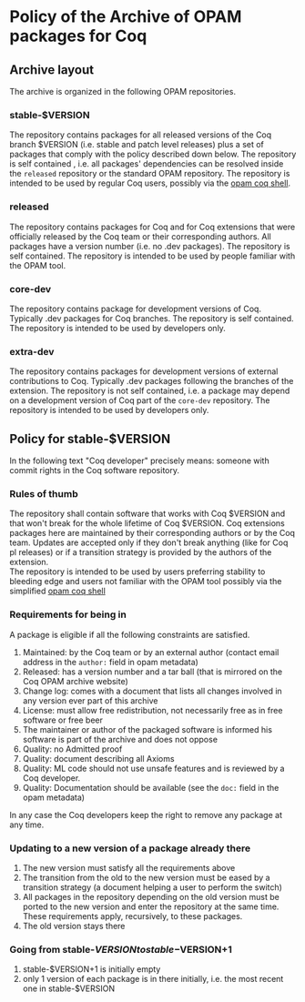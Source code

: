 # Policy of the Archive of OPAM packages for Coq

## Archive layout

The archive is organized in the following OPAM repositories.

### stable-$VERSION

The repository contains packages for all released versions of the Coq branch
$VERSION (i.e. stable and patch level releases) plus a set of packages
that comply with the policy described down below.
The repository is self contained , i.e. all packages' dependencies can be
resolved inside the `released` repository or the standard OPAM repository.
The repository is intended to be used by regular Coq users, possibly via
the [opam coq shell](https://github.com/coq/opam-coq-shell).

### released

The repository contains packages for Coq and for Coq extensions that were
officially released by the Coq team or their corresponding authors.
All packages have a version number (i.e. no .dev packages).
The repository is self contained.
The repository is intended to be used by people familiar with the OPAM
tool.

### core-dev

The repository contains package for development versions of Coq.  Typically .dev
packages for Coq branches.  The repository is self contained.  The repository
is intended to be used by developers only. 

### extra-dev

The repository contains packages for development versions of external contributions
to Coq.  Typically .dev packages following the branches of the extension.  The
repository is not self contained, i.e. a package may depend on a development
version of Coq part of the `core-dev` repository.  The repository is intended
to be used by developers only. 

## Policy for stable-$VERSION

In the following text "Coq developer" precisely means: someone with commit
rights in the Coq software repository.

### Rules of thumb

The repository shall contain software that works with Coq $VERSION and that
won't break for the whole lifetime of Coq $VERSION.
Coq extensions packages here are maintained by their corresponding authors or
by the Coq team.
Updates are accepted only if they don't break
anything (like for Coq pl releases) or if a transition strategy is provided by
the authors of the extension.  
The repository is intended to be used
by users preferring stability to bleeding edge and users not familiar with the
OPAM tool possibly via the simplified
[opam coq shell](https://github.com/coq/opam-coq-shell)

### Requirements for being in

A package is eligible if all the following constraints are satisfied.

 1. Maintained: by the Coq team or by an external author (contact email
    address in the `author:` field in opam metadata)
 1. Released: has a version number and a tar ball (that is mirrored on the Coq
    OPAM archive website)
 1. Change log: comes with a document that lists all changes involved in any
    version ever part of this archive
 1. License: must allow free redistribution, not necessarily free as in free
    software or free beer
 1. The maintainer or author of the packaged software is informed his software
    is part of the archive and does not oppose
 1. Quality: no Admitted proof
 1. Quality: document describing all Axioms
 1. Quality: ML code should not use unsafe features and is reviewed by a Coq
    developer.
 1. Quality: Documentation should be available (see the `doc:` field in the
    opam metadata)

In any case the Coq developers keep the right to remove any package at any time.

### Updating to a new version of a package already there

 1. The new version must satisfy all the requirements above
 1. The transition from the old to the new version must be eased by a
    transition strategy (a document helping a user to perform the switch)
 1. All packages in the repository depending on the old version
    must be ported to the new version and enter the repository
    at the same time.  These requirements apply, recursively, to
    these packages.
 1. The old version stays there

### Going from stable-$VERSION to stable-$VERSION+1

 1. stable-$VERSION+1 is initially empty
 1. only 1 version of each package is in there initially, i.e.
    the most recent one in stable-$VERSION
    
